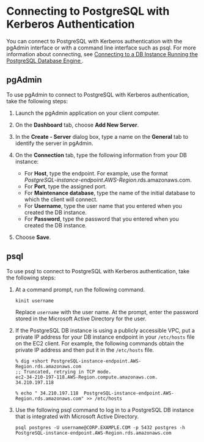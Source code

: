 # Connecting to PostgreSQL with Kerberos Authentication<a name="postgresql-kerberos-connecting"></a>

You can connect to PostgreSQL with Kerberos authentication with the pgAdmin interface or with a command line interface such as psql\. For more information about connecting, see [Connecting to a DB Instance Running the PostgreSQL Database Engine ](https://docs.aws.amazon.com/AmazonRDS/latest/UserGuide/USER_ConnectToPostgreSQLInstance.html)\. 

## pgAdmin<a name="collapsible-section-pgAdmin"></a>

To use pgAdmin to connect to PostgreSQL with Kerberos authentication, take the following steps:

1. Launch the pgAdmin application on your client computer\.

1. On the **Dashboard** tab, choose **Add New Server**\.

1. In the **Create \- Server** dialog box, type a name on the **General** tab to identify the server in pgAdmin\.

1. On the **Connection** tab, type the following information from your DB instance:
   + For **Host**, type the endpoint\. For example, use the format *PostgreSQL\-instance\-endpoint*\.*AWS\-Region*\.rds\.amazonaws\.com\.
   + For **Port**, type the assigned port\.
   + For **Maintenance database**, type the name of the initial database to which the client will connect\.
   + For **Username**, type the user name that you entered when you created the DB instance\.
   + For **Password**, type the password that you entered when you created the DB instance\.

1. Choose **Save**\.

## psql<a name="collapsible-section-psql"></a>

To use psql to connect to PostgreSQL with Kerberos authentication, take the following steps:

1. At a command prompt, run the following command\.

   ```
   kinit username                
   ```

   Replace *`username`* with the user name\. At the prompt, enter the password stored in the Microsoft Active Directory for the user\.

1. If the PostgreSQL DB instance is using a publicly accessible VPC, put a private IP address for your DB instance endpoint in your `/etc/hosts` file on the EC2 client\. For example, the following commands obtain the private IP address and then put it in the `/etc/hosts` file\.

   ```
   % dig +short PostgreSQL-instance-endpoint.AWS-Region.rds.amazonaws.com  
   ;; Truncated, retrying in TCP mode.
   ec2-34-210-197-118.AWS-Region.compute.amazonaws.com.
   34.210.197.118 
   
   % echo " 34.210.197.118  PostgreSQL-instance-endpoint.AWS-Region.rds.amazonaws.com" >> /etc/hosts
   ```

1. Use the following psql command to log in to a PostgreSQL DB instance that is integrated with Microsoft Active Directory\.

   ```
   psql postgres -U username@CORP.EXAMPLE.COM -p 5432 postgres -h PostgreSQL-instance-endpoint.AWS-Region.rds.amazonaws.com
   ```